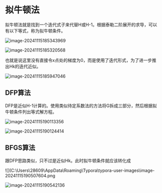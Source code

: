 # 拟牛顿法

拟牛顿法就是找到一个迭代式子来代替H或H-1。根据泰勒二阶展开的求导，可以有以下等式，称为拟牛顿条件。

![image-20241115185343969](C:\Users\28609\AppData\Roaming\Typora\typora-user-images\image-20241115185343969.png)

![image-20241115185320568](C:\Users\28609\AppData\Roaming\Typora\typora-user-images\image-20241115185320568.png)

也就是说这里没有直接令x点处的梯度为0，而是使用了迭代形式，为了进一步推出Hk的迭代近似。

![image-20241115185947046](C:\Users\28609\AppData\Roaming\Typora\typora-user-images\image-20241115185947046.png)

## DFP算法

DFP是近似H-1计算的。使用类似待定系数法的方法将G拆成三部分，然后根据拟牛顿条件列出等式解方程。

![image-20241115190113356](C:\Users\28609\AppData\Roaming\Typora\typora-user-images\image-20241115190113356.png)

![image-20241115190124414](C:\Users\28609\AppData\Roaming\Typora\typora-user-images\image-20241115190124414.png)

## BFGS算法

跟DFP思路类似，只不过是近似Hk。此时拟牛顿条件就应该转化成

![](C:\Users\28609\AppData\Roaming\Typora\typora-user-images\image-20241115190507604.png

![image-20241115190542136](C:\Users\28609\AppData\Roaming\Typora\typora-user-images\image-20241115190542136.png)